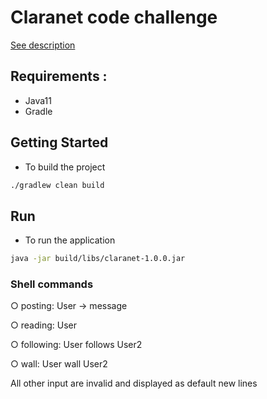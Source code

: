 # Claranet code challenge

[See description](https://github.com/xpeppers/social_networking_kata)

## Requirements : 

* Java11
* Gradle

## Getting Started

* To build the project 
```bash
./gradlew clean build
```

## Run 

* To run the application 

```bash
java -jar build/libs/claranet-1.0.0.jar
```

### Shell commands

○ posting: User -> message

○ reading: User

○ following: User follows User2

○ wall: User wall User2

All other input are invalid and displayed as default new lines
